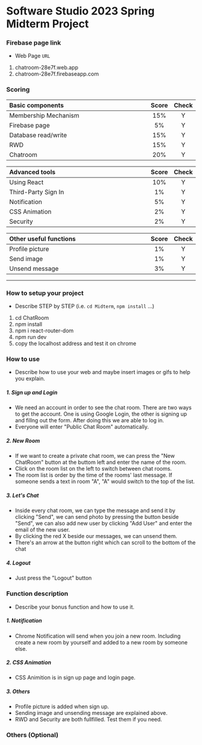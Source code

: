# Software Studio 2023 Spring Midterm Project

### Firebase page link

- Web Page `URL`
1. chatroom-28e7f.web.app
2. chatroom-28e7f.firebaseapp.com

### Scoring

| **Basic components**                             | **Score** | **Check** |
| :----------------------------------------------- | :-------: | :-------: |
| Membership Mechanism                             | 15%       | Y         |
| Firebase page                                    | 5%        | Y         |
| Database read/write                              | 15%       | Y         |
| RWD                                              | 15%       | Y         |
| Chatroom                                         | 20%       | Y         |

| **Advanced tools**                               | **Score** | **Check** |
| :----------------------------------------------- | :-------: | :-------: |
| Using React                                      | 10%       | Y         |
| Third-Party Sign In                              | 1%        | Y         |
| Notification                                     | 5%        | Y         |
| CSS Animation                                    | 2%        | Y         |
| Security                                         | 2%        | Y         |

| **Other useful functions**                       | **Score** | **Check** |
| :----------------------------------------------- | :-------: | :-------: |
| Profile picture                                  | 1%        | Y         |
| Send image                                       | 1%        | Y         |
| Unsend message                                   | 3%        | Y         |


---

### How to setup your project

-  Describe STEP by STEP (i.e. `cd Midterm`, `npm install` ...)
1. cd ChatRoom
2. npm install
3. npm i react-router-dom
4. npm run dev
5. copy the localhost address and test it on chrome
### How to use 

- Describe how to use your web and maybe insert images or gifs to help you explain.
##### 1. Sign up and Login
- We need an account in order to see the chat room. There are two ways to get the account. One is using Google Login, the other is signing up and fillng out the form. After doing this we are able to log in.
- Everyone will enter "Public Chat Room" automatically.
##### 2. New Room
- If we want to create a private chat room, we can press the "New ChatRoom" button at the buttom left and enter the name of the room.
- Click on the room list on the left to switch between chat rooms.
- The room list is order by the time of the rooms' last message. If someone sends a text in room "A", "A" would switch to the top of the list.
##### 3. Let's Chat
- Inside every chat room, we can type the message and send it by clicking "Send", we can send photo by pressing the button beside "Send", we can also add new user by clicking "Add User" and enter the email of the new user.
- By clicking the red X beside our messages, we can unsend them.
- There's an arrow at the button right which can scroll to the bottom of the chat
##### 4. Logout
- Just press the "Logout" button


### Function description

- Describe your bonus function and how to use it.
##### 1. Notification
- Chrome Notification will send when you join a new room. Including create a new room by yourself and added to a new room by someone else.
##### 2. CSS Animation
- CSS Animition is in sign up page and login page.
##### 3. Others
- Profile picture is added when sign up.
- Sending image and unsending message are explained above.
- RWD and Security are both fullfilled. Test them if you need.

### Others (Optional)

<style>
table th{
    width: 100%;
}
</style>
